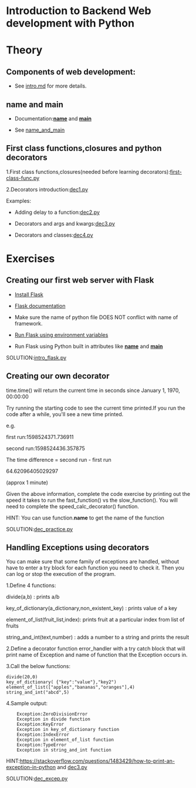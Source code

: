 # Introduction to Backend Web development with Python

# Theory

## Components of web development:

* See [intro.md](https://github.com/priyanka-111-droid/100daysofcode/blob/main/Day054/intro-backend-web-dev/Theory/intro.md) for more details.

## __name__ and __main__

* Documentation:[__name__](https://docs.python.org/3/library/stdtypes.html?highlight=__name__#special-attributes) and [__main__](https://docs.python.org/3/library/__main__.html)

* See [name_and_main](https://github.com/priyanka-111-droid/100daysofcode/tree/main/Day054/intro-backend-web-dev/Theory/name_and_main)

## First class functions,closures and python decorators

1.First class functions,closures(needed before learning decorators):[first-class-func.py](https://github.com/priyanka-111-droid/100daysofcode/blob/main/Day054/intro-backend-web-dev/Theory/first-class-func-and-decorators/first-class-func.py)

2.Decorators introduction:[dec1.py](https://github.com/priyanka-111-droid/100daysofcode/blob/main/Day054/intro-backend-web-dev/Theory/first-class-func-and-decorators/dec1.py)

Examples:

* Adding delay to a function:[dec2.py](https://github.com/priyanka-111-droid/100daysofcode/blob/main/Day054/intro-backend-web-dev/Theory/first-class-func-and-decorators/dec2.py)

* Decorators and args and kwargs:[dec3.py](https://github.com/priyanka-111-droid/100daysofcode/blob/main/Day054/intro-backend-web-dev/Theory/first-class-func-and-decorators/dec3.py)

* Decorators and classes:[dec4.py](https://github.com/priyanka-111-droid/100daysofcode/blob/main/Day054/intro-backend-web-dev/Theory/first-class-func-and-decorators/dec4.py)

# Exercises

## Creating our first web server with Flask

* [Install Flask](https://pypi.org/project/Flask/)

* [Flask documentation](https://flask.palletsprojects.com/en/1.1.x/quickstart/)

* Make sure the name of python file DOES NOT conflict with name of framework.

* [Run Flask using environment variables](https://stackoverflow.com/questions/51119495/how-to-setup-environment-variables-for-flask-run-on-windows)

* Run Flask using Python built in attributes like [__name__](https://docs.python.org/3/library/stdtypes.html?highlight=__name__#special-attributes) and [__main__](https://docs.python.org/3/library/__main__.html)

SOLUTION:[intro_flask.py](https://github.com/priyanka-111-droid/100daysofcode/blob/main/Day054/intro-backend-web-dev/Exercise/intro_flask.py)

## Creating our own decorator

time.time() will return the current time in seconds since January 1, 1970, 00:00:00

Try running the starting code to see the current time printed.If you run the code after a while, you'll see a new time printed.

e.g. 

first run:1598524371.736911

second run:1598524436.357875

The time difference = second run - first run

64.62096405029297

(approx 1 minute)

Given the above information, complete the code exercise by printing out the speed it takes to run the fast_function() vs the slow_function(). You will need to complete the speed_calc_decorator() function.

HINT: You can use function.__name__ to get the name of the function

SOLUTION:[dec_practice.py](https://github.com/priyanka-111-droid/100daysofcode/blob/main/Day054/intro-backend-web-dev/Exercise/dec_practice.py)

## Handling Exceptions using decorators

You can make sure that some family of exceptions are handled, without have to enter a try block for each function you need to check it. Then you can log or stop the execution of the program.

1.Define 4 functions:

divide(a,b) : prints a/b

key_of_dictionary(a_dictionary,non_existent_key) : prints value of a key 

element_of_list(fruit_list,index): prints fruit at a particular index from list of fruits

string_and_int(text,number) : adds a number to a string and prints the result

2.Define a decorator function error_handler with a try catch block that will print name of Exception and name of function that the Exception occurs in.

3.Call the below functions:

    divide(20,0)
    key_of_dictionary( {"key":"value"},"key2")
    element_of_list(["apples","bananas","oranges"],4)
    string_and_int("abcd",5)

4.Sample output:

        Exception:ZeroDivisionError
        Exception in divide function
        Exception:KeyError
        Exception in key_of_dictionary function
        Exception:IndexError
        Exception in element_of_list function
        Exception:TypeError
        Exception in string_and_int function

HINT:https://stackoverflow.com/questions/1483429/how-to-print-an-exception-in-python and [dec3.py](https://github.com/priyanka-111-droid/100daysofcode/blob/main/Day054/intro-backend-web-dev/Theory/first-class-func-and-decorators/dec3.py)

SOLUTION:[dec_excep.py](https://github.com/priyanka-111-droid/100daysofcode/blob/main/Day054/intro-backend-web-dev/Exercise/dec_excep.py)

